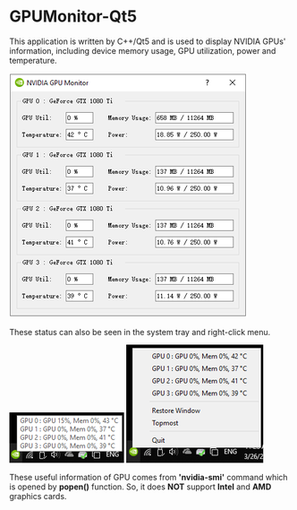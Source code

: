 GPUMonitor-Qt5
==========

This application is written by C++/Qt5 and is used to display NVIDIA GPUs' information, including device memory usage, GPU utilization, power and temperature.

![Software interface](GUI.png)

These status can also be seen in the system tray and right-click menu.

![SystemTray](SystemTray.png)
![ContextMenu](ContextMenu.png)

These useful information of GPU comes from **'nvidia-smi'** command which is opened by **popen()** function. So, it does **NOT** support **Intel** and **AMD** graphics cards.
